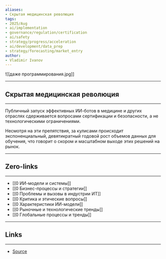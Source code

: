 ```yaml
---
aliases: 
- Скрытая медицинская революция
tags:
- 2025/Aug
- ai/implementation
- governance/regulation/certification
- ai/safety
- strategy/progress/acceleration
- ai/development/data_prep
- strategy/forecasting/market_entry
author:
- Vladimir Ivanov
---
```

![[даже программирования.jpg]]

-----
##  Скрытая медицинская революция
-----
Публичный запуск эффективных ИИ-ботов в медицине и других отраслях сдерживается вопросами сертификации и безопасности, а не технологическими ограничениями. 

Несмотря на эти препятствия, за кулисами происходит экспоненциальный, девятикратный годовой рост объемов данных для обучения, что говорит о скором и масштабном выходе этих решений на рынок.

---
## Zero-links
---
- [[0 ИИ-модели и системы]]
- [[0 Бизнес-процессы и стратегии]]
- [[0 Проблемы и вызовы в индустрии ИТ]]
- [[0 Критика и этические вопросы]]
- [[0 Характеристики ИИ-модели]]
- [[0 Рыночные и технологические тренды]]
- [[0 Глобальные процессы и тренды]]

---
## Links
---
- [Source](https://t.me/turboproject/1962)